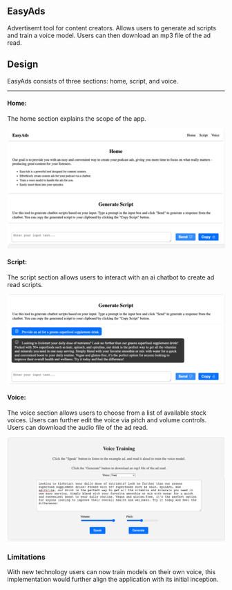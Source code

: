 ## EasyAds

Advertisemt tool for content creators.  Allows users to generate ad scripts and train a voice model.  Users can then download an mp3 file of the ad read.


## Design

EasyAds consists of three sections: home, script, and voice.

---

#### Home:

The home section explains the scope of the app.

![home](easyads/public/home.png)


#### Script:

The script section allows users to interact with an ai chatbot to create ad read scripts.

![script](easyads/public/script.png)

#### Voice:

The voice section allows users to choose from a list of available stock voices.  Users can further edit the voice via pitch and volume controls.  Users can download the audio file of the ad read.

![voice](easyads/public/voice.png)



### Limitations

With new technology users can now train models on their own voice, this implementation would further align the application with its initial inception.



